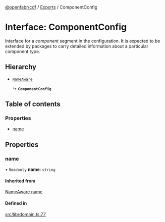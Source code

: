 [@openfabr/cdf](../README.md) / [Exports](../modules.md) / ComponentConfig

# Interface: ComponentConfig

Interface for a *component* segment in the configuration.
It is expected to be extended by packages to carry detailed information about a particular component type.

## Hierarchy

- [`NameAware`](NameAware.md)

  ↳ **`ComponentConfig`**

## Table of contents

### Properties

- [name](ComponentConfig.md#name)

## Properties

### name

• `Readonly` **name**: `string`

#### Inherited from

[NameAware](NameAware.md).[name](NameAware.md#name)

#### Defined in

[src/lib/domain.ts:77](https://github.com/openfabr/cdf/blob/e70ef03/core/typescript/src/lib/domain.ts#L77)
